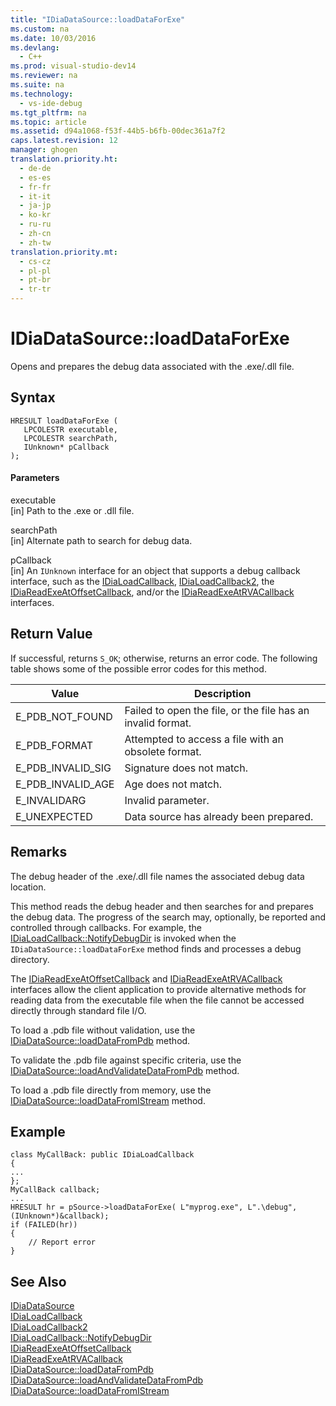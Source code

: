 ```yaml
---
title: "IDiaDataSource::loadDataForExe"
ms.custom: na
ms.date: 10/03/2016
ms.devlang: 
  - C++
ms.prod: visual-studio-dev14
ms.reviewer: na
ms.suite: na
ms.technology: 
  - vs-ide-debug
ms.tgt_pltfrm: na
ms.topic: article
ms.assetid: d94a1068-f53f-44b5-b6fb-00dec361a7f2
caps.latest.revision: 12
manager: ghogen
translation.priority.ht: 
  - de-de
  - es-es
  - fr-fr
  - it-it
  - ja-jp
  - ko-kr
  - ru-ru
  - zh-cn
  - zh-tw
translation.priority.mt: 
  - cs-cz
  - pl-pl
  - pt-br
  - tr-tr
---
```

# IDiaDataSource::loadDataForExe
Opens and prepares the debug data associated with the .exe/.dll file.  
  
## Syntax  
  
```cpp#  
HRESULT loadDataForExe (  
   LPCOLESTR executable,  
   LPCOLESTR searchPath,  
   IUnknown* pCallback  
);  
```  
  
#### Parameters  
 executable  
 [in] Path to the .exe or .dll file.  
  
 searchPath  
 [in] Alternate path to search for debug data.  
  
 pCallback  
 [in] An `IUnknown` interface for an object that supports a debug callback interface, such as the [IDiaLoadCallback](../VS_debugger/IDiaLoadCallback.md), [IDiaLoadCallback2](../VS_debugger/IDiaLoadCallback2.md), the [IDiaReadExeAtOffsetCallback](../VS_debugger/IDiaReadExeAtOffsetCallback.md), and/or the [IDiaReadExeAtRVACallback](../VS_debugger/IDiaReadExeAtRVACallback.md) interfaces.  
  
## Return Value  
 If successful, returns `S_OK`; otherwise, returns an error code. The following table shows some of the possible error codes for this method.  
  
|Value|Description|  
|-----------|-----------------|  
|E_PDB_NOT_FOUND|Failed to open the file, or the file has an invalid format.|  
|E_PDB_FORMAT|Attempted to access a file with an obsolete format.|  
|E_PDB_INVALID_SIG|Signature does not match.|  
|E_PDB_INVALID_AGE|Age does not match.|  
|E_INVALIDARG|Invalid parameter.|  
|E_UNEXPECTED|Data source has already been prepared.|  
  
## Remarks  
 The debug header of the .exe/.dll file names the associated debug data location.  
  
 This method reads the debug header and then searches for and prepares the debug data. The progress of the search may, optionally, be reported and controlled through callbacks. For example, the [IDiaLoadCallback::NotifyDebugDir](../VS_debugger/IDiaLoadCallback--NotifyDebugDir.md) is invoked when the `IDiaDataSource::loadDataForExe` method finds and processes a debug directory.  
  
 The [IDiaReadExeAtOffsetCallback](../VS_debugger/IDiaReadExeAtOffsetCallback.md) and [IDiaReadExeAtRVACallback](../VS_debugger/IDiaReadExeAtRVACallback.md) interfaces allow the client application to provide alternative methods for reading data from the executable file when the file cannot be accessed directly through standard file I/O.  
  
 To load a .pdb file without validation, use the [IDiaDataSource::loadDataFromPdb](../VS_debugger/IDiaDataSource--loadDataFromPdb.md) method.  
  
 To validate the .pdb file against specific criteria, use the [IDiaDataSource::loadAndValidateDataFromPdb](../VS_debugger/IDiaDataSource--loadAndValidateDataFromPdb.md) method.  
  
 To load a .pdb file directly from memory, use the [IDiaDataSource::loadDataFromIStream](../VS_debugger/IDiaDataSource--loadDataFromIStream.md) method.  
  
## Example  
  
```cpp#  
class MyCallBack: public IDiaLoadCallback  
{  
...  
};  
MyCallBack callback;  
...  
HRESULT hr = pSource->loadDataForExe( L"myprog.exe", L".\debug", (IUnknown*)&callback);  
if (FAILED(hr))  
{  
    // Report error  
}  
```  
  
## See Also  
 [IDiaDataSource](../VS_debugger/IDiaDataSource.md)   
 [IDiaLoadCallback](../VS_debugger/IDiaLoadCallback.md)   
 [IDiaLoadCallback2](../VS_debugger/IDiaLoadCallback2.md)   
 [IDiaLoadCallback::NotifyDebugDir](../VS_debugger/IDiaLoadCallback--NotifyDebugDir.md)   
 [IDiaReadExeAtOffsetCallback](../VS_debugger/IDiaReadExeAtOffsetCallback.md)   
 [IDiaReadExeAtRVACallback](../VS_debugger/IDiaReadExeAtRVACallback.md)   
 [IDiaDataSource::loadDataFromPdb](../VS_debugger/IDiaDataSource--loadDataFromPdb.md)   
 [IDiaDataSource::loadAndValidateDataFromPdb](../VS_debugger/IDiaDataSource--loadAndValidateDataFromPdb.md)   
 [IDiaDataSource::loadDataFromIStream](../VS_debugger/IDiaDataSource--loadDataFromIStream.md)